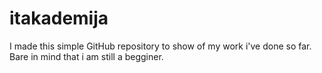 # itakademija
I made this simple GitHub repository to show of my work i've done so far. Bare in mind that i am still a begginer.
